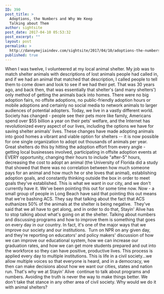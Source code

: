 ```yaml
---
ID: 390
post_title: >
  Adoptions, the Numbers and Why We Keep
  Talking about Them
author: sightsite
post_date: 2017-04-10 05:53:32
post_excerpt: ""
layout: post
permalink: >
  http://dannymejiaindev.com/sightsite/2017/04/10/adoptions-the-numbers-and-why-we-keep-talking-about-them/
published: true
---
```

When I was twelve, I volunteered at my local animal shelter. My job was to match shelter animals with descriptions of lost animals people had called in, and if we had an animal that matched that description, I called people to tell them to come down and look to see if we had their pet. That was 30 years ago, and back then, that was essentially that shelter's (and many shelters') only method of getting the animals back into homes. There were no big adoption fairs, no offsite adoptions, no public-friendly adoption hours or mobile adoptions and certainly no social media to network animals to larger audiences of potential adopters. Today, we live in a vastly different world. Society has changed - people see their pets more like family, Americans spend over $55 billion a year on their pets' welfare, and the Internet has revolutionized every aspect of our lives, including the options we have for saving shelter animals' lives. These changes have made adopting animals into good homes a vibrant and viable option for shelters -- it is now possible for one single organization to adopt out thousands of animals per year. Great shelters do this by hitting the adoption effort from every angle - getting local businesses involved, participating in offsite adoption events at EVERY opportunity, changing their hours to include "after-5" hours, decreasing the cost to adopt an animal (the University of Florida did a study that showed that there was no correlation between how much someone pays for an animal and how much he or she loves that animal), establishing adoption goals, and constantly thinking outside the box in order to meet goals they've established. This is what we want in our city, and we don't currently have it. We've been pointing this out for some time now. Now - a small group of people in Long Beach have said that pointing this out means that we're bashing ACS. They say that talking about the fact that ACS euthanizes 50% of the animals at the shelter is being negative.  They've said that we all have to get along, and in order to do that, Stayin' Alive has to stop talking about what's going on at the shelter. Talking about numbers and discussing programs and how to improve them is something that goes on every day in our country. In fact, it's one of the major ways that we improve our society and our institutions.  Turn on NPR on any given day, and they're reporting on educators' and policy makers' discussion of how we can improve our educational system, how we can increase our graduation rates, and how we can get more students prepared and out into the workforce so they can have positive, productive lives. This process is applied every day to multiple institutions. This is life in a civil society...we allow multiple voices so that everyone is heard, and in a democracy, we then can make decisions about how we want our cities, states and nation run. That's why we at Stayin' Alive  continue to talk about programs and numbers. Avoiding the truth is never the way to make things better. We don't take that stance in any other area of civil society. Why would we do it with animal shelters?